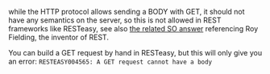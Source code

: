 while the HTTP protocol allows sending a BODY with GET, it should not have any semantics on the server, so this is not allowed in REST frameworks like RESTeasy, see also [the related SO answer](http://stackoverflow.com/a/983458/160799) referencing Roy Fielding, the inventor of REST.

You can build a GET request by hand in RESTeasy, but this will only give you an error: `RESTEASY004565: A GET request cannot have a body`
